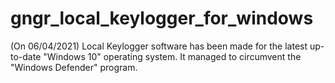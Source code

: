 # gngr_local_keylogger_for_windows
(On 06/04/2021) Local Keylogger software has been made for the latest up-to-date "Windows 10" operating system. It managed to circumvent the "Windows Defender" program.
